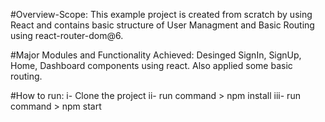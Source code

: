 #Overview-Scope:
    This example project is created from scratch by using React and contains basic structure of User Managment and Basic Routing using react-router-dom@6.

#Major Modules and Functionality Achieved:
    Desinged SignIn, SignUp, Home, Dashboard components using react.
    Also applied some basic routing.

#How to run:
    i- Clone the project
    ii- run command > npm install
    iii- run command > npm start